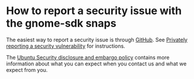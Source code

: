 # How to report a security issue with the gnome-sdk snaps

The easiest way to report a security issue is through [GitHub](https://github.com/ubuntu/gnome-sdk/security/advisories/new).
See [Privately reporting a security vulnerability](https://docs.github.com/en/code-security/security-advisories/guidance-on-reporting-and-writing/privately-reporting-a-security-vulnerability)
for instructions.

The [Ubuntu Security disclosure and embargo policy](https://ubuntu.com/security/disclosure-policy)
contains more information about what you can expect when you contact us and what we expect from you.
